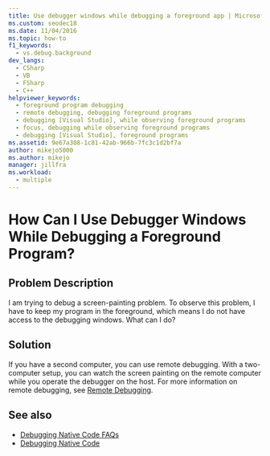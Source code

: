 ```yaml
---
title: Use debugger windows while debugging a foreground app | Microsoft Docs
ms.custom: seodec18
ms.date: 11/04/2016
ms.topic: how-to
f1_keywords: 
  - vs.debug.background
dev_langs: 
  - CSharp
  - VB
  - FSharp
  - C++
helpviewer_keywords: 
  - foreground program debugging
  - remote debugging, debugging foreground programs
  - debugging [Visual Studio], while observing foreground programs
  - focus, debugging while observing foreground programs
  - debugging [Visual Studio], foreground programs
ms.assetid: 9e67a308-1c81-42ab-966b-7fc3c1d2bf7a
author: mikejo5000
ms.author: mikejo
manager: jillfra
ms.workload: 
  - multiple
---
```

# How Can I Use Debugger Windows While Debugging a Foreground Program?
## Problem Description
 I am trying to debug a screen-painting problem. To observe this problem, I have to keep my program in the foreground, which means I do not have access to the debugging windows. What can I do?

## Solution
 If you have a second computer, you can use remote debugging. With a two-computer setup, you can watch the screen painting on the remote computer while you operate the debugger on the host. For more information on remote debugging, see [Remote Debugging](../debugger/remote-debugging.md).

## See also
- [Debugging Native Code FAQs](../debugger/debugging-native-code-faqs.md)
- [Debugging Native Code](../debugger/debugging-native-code.md)